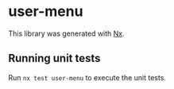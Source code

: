 # user-menu

This library was generated with [Nx](https://nx.dev).

## Running unit tests

Run `nx test user-menu` to execute the unit tests.

